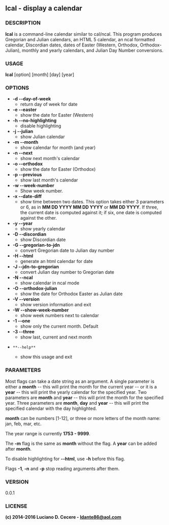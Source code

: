 ## lcal - display a calendar

### DESCRIPTION
**lcal** is a command-line calendar similar to cal/ncal. This program produces Gregorian
and Julian calendars, an HTML 5 calendar, an ncal formatted calendar, Discordian dates, dates
of Easter (Western, Orthodox, Orthodox-Julian), monthly and yearly calendars, and Julian Day Number conversions.

### USAGE
**lcal** [option] [month] [day] [year]

### OPTIONS
* **-d  --day-of-week**
	* return day of week for date
* **-e  --easter**
	* show the date for Easter (Western)
* **-h  --no-highlighting**
	* disable highlighting
* **-j  --julian**
	* show Julian calendar
* **-m  --month**
	* show calendar for month (and year)
* **-n  --next**
	* show next month's calendar
* **-o  --orthodox**
	* show the date for Easter (Orthodox)
* **-p  --previous**
	* show last month's calendar
* **-w  --week-number**
	* Show week number.
* **-x  --date-diff**
	* show time between two dates. This option takes either 3 parameters or 6, as in **MM DD YYYY MM DD YYYY** or **MM DD YYYY**.
	  If three, the current date is computed against it; if six, one date is computed against the other.
* **-y  --year**
	* show yearly calendar
* **-D  --discordian**
	* show Discordian date
* **-G  --gregorian-to-jdn**
	* convert Gregorian date to Julian day number
* **-H  --html**
	* generate an html calendar for date
* **-J  --jdn-to-gregorian**
	* convert Julian day number to Gregorian date
* **-N  --ncal**
	* show calendar in ncal mode
* **-O  --orthodox-julian**
	* show the date for Orthodox Easter as Julian date
* **-V  --version**
	* show version information and exit
* **-W  --show-week-number**
	* show week numbers next to calendar
* **-1  --one**
	* show only the current month. Default
* **-3  --three**
	* show last, current and next month
*     **--help**
	* show this usage and exit

### PARAMETERS
Most flags can take a date string as an argument. A single parameter is either a **month** -- this
will print the month for the current year -- or it is a **year** -- this will print the yearly calendar
for the specified year. Two parameters are **month** and **year** -- this will print the month for the
specified year. Three parameters are **month**, **day** and **year** -- this will print the specified
calendar with the day highlighted.

**month** can be numbers [1-12], or three or more letters of the month name: jan, feb, mar, etc.

The year range is currently **1753 - 9999**.

The **-m** flag is the same as **month** without the flag. A **year** can be added after **month**.

To disable highlighting for **--html**, use **-h** before this flag.

Flags **-1**, **-n** and **-p** stop reading arguments after them.

### VERSION
0.0.1

### LICENSE
**(c) 2014-2016 Luciano D. Cecere - ldante86@aol.com**
